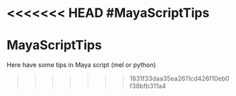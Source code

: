 <<<<<<< HEAD
#MayaScriptTips 
=======
# MayaScriptTips
Here have some tips in Maya script (mel or python)
>>>>>>> 1831f33daa35ea2611cd426f10eb0f38bfb311a4
